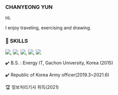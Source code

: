 ### CHANYEONG YUN

Hi. 

I enjoy traveling, exercising and drawing.
                                                              
### 📌 SKILLS<br>
<img src="https://img.shields.io/badge/C-A8B9CC?style=flat-square&logo=C&logoColor=white"/></a>, <img src="https://img.shields.io/badge/JAVA-007396?style=flat-square&logo=JAVA&logoColor=white"/></a>, <img src="https://img.shields.io/badge/Python-3766AB?style=flat-square&logo=Python&logoColor=white"/></a>, <img src="https://img.shields.io/badge/MySQL-4479A1?style=flat-square&logo=MySQL&logoColor=white"/></a>, <img src="https://img.shields.io/badge/HTML5-E34F26?style=flat-square&logo=HTML5&logoColor=white"/></a>

✔️ B.S. : Energy IT, Gachon University, Korea (2015)

✔️ Republic of Korea Army officer(2019.3~2021.6)

🏆 정보처리기사 취득(2021)
